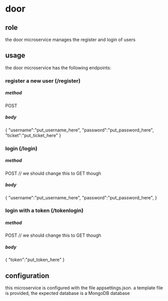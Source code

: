 # door

## role

the door microservice manages the register and login of users

## usage

the door microservice has the following endpoints:

### register a new user (/register)

##### method

POST

##### body

{
  "username":"put_username_here",
  "password":"put_password_here",
  "ticket":"put_ticket_here"
}

### login (/login)

##### method

POST // we should change this to GET though

##### body

{
  "username":"put_username_here",
  "password":"put_password_here",
}

### login with a token (/tokenlogin)

##### method

POST // we should change this to GET though

##### body

{
  "token":"put_token_here"
}

## configuration

this microservice is configured with the file appsettings.json.
a template file is provided, the expected database is a MongoDB database
